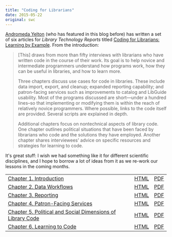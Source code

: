 ```yaml
---
title: "Coding for Librarians"
date: 2015-05-22
original: swc
---
```

<p>
  <a href="http://andromedayelton.com">Andromeda Yelton</a>
  (who has featured in this blog before)
  has written a set of six articles for <em>Library Technology Reports</em>
  titled <a href="http://journals.ala.org/ltr/issue/view/506">Coding for Librarians: Learning by Example</a>.
  From the introduction:
</p>
<blockquote>
  <p>
    [This] draws from more than fifty interviews with librarians who have written code in the course of their work.
    Its goal is to help novice and intermediate programmers understand how programs work,
    how they can be useful in libraries,
    and how to learn more.
  </p>
  <p>
    Three chapters discuss use cases for code in libraries.
    These include data import, export, and cleanup;
    expanded reporting capability;
    and patron-facing services such as improvements to catalog and LibGuide usability.
    Most of the programs discussed are short—under a hundred lines–so that
    implementing or modifying them is within the reach of relatively novice programmers.
    Where possible, links to the code itself are provided.
    Several scripts are explained in depth.
  </p>
  <p>
    Additional chapters focus on nontechnical aspects of library code.
    One chapter outlines political situations that have been faced by librarians who code and the solutions they have employed.
    Another chapter shares interviewees' advice on specific resources and strategies for learning to code.
  </p>
</blockquote>
<p>
  It's great stuff:
  I wish we had something like it for different scientific disciplines,
  and I hope to borrow a lot of ideas from it as we re-work our lessons in the coming months.
</p>
<table class="centered">
  <tr>
    <td><a href="http://journals.ala.org/ltr/article/view/5671">Chapter 1. Introduction</a></td>
    <td><a href="http://journals.ala.org/ltr/article/view/5671/7033">HTML</a></td>
    <td><a href="http://journals.ala.org/ltr/article/view/5671/7032">PDF</a></td>
  </tr>
  <tr>
    <td><a href="http://journals.ala.org/ltr/article/view/5672">Chapter 2. Data Workflows</a></td>
    <td><a href="http://journals.ala.org/ltr/article/view/5672/7035">HTML</a></td>
    <td><a href="http://journals.ala.org/ltr/article/view/5672/7034">PDF</a></td>
  </tr>
  <tr>
    <td><a href="http://journals.ala.org/ltr/article/view/5673">Chapter 3. Reporting</a></td>
    <td><a href="http://journals.ala.org/ltr/article/view/5673/7037">HTML</a></td>
    <td><a href="http://journals.ala.org/ltr/article/view/5673/7036">PDF</a></td>
  </tr>
  <tr>
    <td><a href="http://journals.ala.org/ltr/article/view/5674">Chapter 4. Patron-Facing Services</a></td>
    <td><a href="http://journals.ala.org/ltr/article/view/5674/7039">HTML</a></td>
    <td><a href="http://journals.ala.org/ltr/article/view/5674/7038">PDF</a></td>
  </tr>
  <tr>
    <td><a href="http://journals.ala.org/ltr/article/view/5675">Chapter 5. Political and Social Dimensions of Library Code</a></td>
    <td><a href="http://journals.ala.org/ltr/article/view/5675/7041">HTML</a></td>
    <td><a href="http://journals.ala.org/ltr/article/view/5675/7040">PDF</a></td>
  </tr>
  <tr>
    <td><a href="http://journals.ala.org/ltr/article/view/5676">Chapter 6. Learning to Code</a></td>
    <td><a href="http://journals.ala.org/ltr/article/view/5676/7043">HTML</a></td>
    <td><a href="http://journals.ala.org/ltr/article/view/5676/7042">PDF</a></td>
  </tr>
</table>
